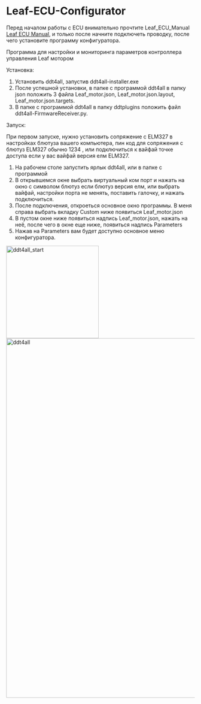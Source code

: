 # Leaf-ECU-Configurator

Перед началом работы с ECU внимательно прочтите Leaf_ECU_Manual [Leaf ECU Manual](https://github.com/Dimonlipko/Leaf-ECU-Configurator/blob/main/Leaf_ecu_manual_1.7v.pdf), и только после начните подключеть проводку, после чего установите программу конфигуратора.


Программа для настройки и мониторинга параметров контроллера управления Leaf мотором 

Установка:
1. Установить ddt4all, запустив ddt4all-installer.exe
2. После успешной установки, в папке с программой ddt4all в папку json положить 3 файла Leaf_motor.json, Leaf_motor.json.layout, Leaf_motor.json.targets.
3. В папке с программой ddt4all в папку ddtplugins положить файл ddt4all-FirmwareReceiver.py.

Запуск:

При первом запуске, нужно установить сопряжение с ELM327 в настройках блютуза вашего компьютера, пин код для сопряжения с блютуз ELM327 обычно 1234 , или подключиться к вайфай точке доступа если у вас вайфай версия елм ELM327.

1. На рабочем столе запустить ярлык ddt4all, или в папке с программой
2. В открывшемся окне выбрать виртуальный ком порт и нажать на окно с символом блютуз если блютуз версия елм, или выбрать вайфай, настройки порта не менять, поставить галочку, и нажать подключиться.
3. После подключения, откроеться основное окно программы. В меня справа выбрать вкладку Custom ниже появиться Leaf_motor.json
4. В пустом окне ниже появиться надпись Leaf_motor.json, нажать на неё, после чего в окне еще ниже, появиться надпись Parameters
5. Нажав на Parameters вам будет доступно основное меню конфигуратора.

<img width="247" alt="ddt4all_start" src="https://user-images.githubusercontent.com/59143371/122483083-7785a700-cfda-11eb-992d-a0595c69222d.PNG">

<img width="960" alt="ddt4all" src="https://user-images.githubusercontent.com/59143371/122482928-2b3a6700-cfda-11eb-80e5-947424c3b8d6.PNG">
